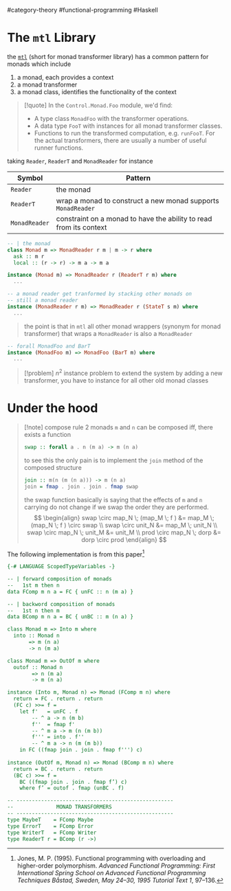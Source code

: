 #category-theory  #functional-programming  #Haskell 


# The `mtl` Library

the [`mtl`](https://hackage.haskell.org/package/mtl) (short for monad transformer library) has a common pattern for monads which include
1. a monad, each provides a context
2. a monad transformer
3. a monad class, identifies the functionality of the context

> [!quote]
> In the `Control.Monad.Foo` module, we'd find:
>
> -   A type class `MonadFoo` with the transformer operations.
> -   A data type `FooT` with instances for all monad transformer classes.
> -   Functions to run the transformed computation, e.g. `runFooT`. For the actual transformers, there are usually a number of useful runner functions.

taking `Reader`, `ReaderT` and `MonadReader`  for instance

| Symbol       | Pattern                                                              |
| ------------- | -------------------------------------------------------------------- |
| `Reader`      | the monad                                                            |
| `ReaderT`     | wrap a monad to construct a new monad supports `MonadReader`         |
| `MonadReader` | constraint on a monad to have the ability to read from its context | 

```haskell
-- | the monad 
class Monad m => MonadReader r m | m -> r where 
  ask :: m r
  local :: (r -> r) -> m a -> m a

instance (Monad m) => MonadReader r (ReaderT r m) where 
  ...

-- a monad reader get tranformed by stacking other monads on 
-- still a monad reader
instance (MonadReader r m) => MonadReader r (StateT s m) where
  ...
```

> the point is that in `mtl` all other monad wrappers (synonym for monad transformer) that wraps a `MonadReader` is also a `MonadReader`

```haskell
-- forall MonadFoo and BarT
instance (MonadFoo m) => MonadFoo (BarT m) where
  ...
```


> [!problem]   $n^2$ instance problem
> to extend the system by adding a new transformer, you have to instance for all other old monad classes


# Under the hood


>[!note] compose rule 
> 2 monads `m` and `n` can be composed iff, there exists a function 
> 
> ```haskell 
> swap :: forall a . n (m a) -> m (n a)
> ```
> to see this the only pain is to implement the `join` method of the composed structure
> ```haskell
> join :: m(n (m (n a))) -> m (n a)
> join = fmap . join . join . fmap swap
> ```
> the swap function basically is saying that the effects of `m` and `n` carrying do not change
> if we swap the order they are performed.
> $$
> \begin{align}
> swap \circ map_N \; (map_M \; f ) &= map_M \; (map_N \; f ) \circ swap \\
> swap \circ unit_N &= map_M \; unit_N \\
> swap \circ map_N \; unit_M &= unit_M \\
> prod \circ map_N \; dorp &= dorp \circ prod 
> \end{align}
> $$


The following implementation is from this paper[^1]

```haskell
{-# LANGUAGE ScopedTypeVariables -}

-- | forward composition of monads
--   1st m then n
data FComp m n a = FC { unFC :: n (m a) }

-- | backword composition of monads
--   1st n then m
data BComp m n a = BC { unBC :: m (n a) }

class Monad m => Into m where 
  into :: Monad n 
       => m (n a)
       -> n (m a)

class Monad m => OutOf m where 
  outof :: Monad n 
        => n (m a)
        -> m (n a)

instance (Into m, Monad n) => Monad (FComp m n) where 
  return = FC . return . return 
  (FC c) >>= f = 
    let f'   = unFC . f  
        -- ^ a -> n (m b)
        f''  = fmap f' 
        -- ^ m a -> m (n (m b))
        f''' = into . f''
        -- ^ m a -> n (m (m b))
    in FC ((fmap join . join . fmap f''') c)
    
instance (OutOf m, Monad n) => Monad (BComp m n) where 
  return = BC . return . return 
  (BC c) >>= f = 
    BC ((fmap join . join . fmap f’) c) 
    where f’ = outof . fmap (unBC . f)

-- ---------------------------------------------------
--              MONAD TRANSFORMERS
-- ---------------------------------------------------
type MaybeT    = FComp Maybe 
type ErrorT    = FComp Error 
type WriterT   = FComp Writer 
type ReaderT r = BComp (r ->)
```



[^1]: Jones, M. P. (1995). Functional programming with overloading and higher-order polymorphism. _Advanced Functional Programming: First International Spring School on Advanced Functional Programming Techniques Båstad, Sweden, May 24–30, 1995 Tutorial Text 1_, 97–136.